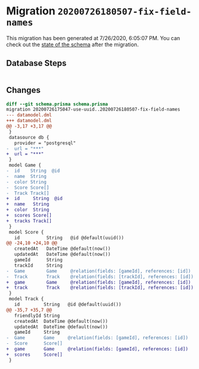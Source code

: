 # Migration `20200726180507-fix-field-names`

This migration has been generated at 7/26/2020, 6:05:07 PM.
You can check out the [state of the schema](./schema.prisma) after the migration.

## Database Steps

```sql

```

## Changes

```diff
diff --git schema.prisma schema.prisma
migration 20200726175047-use-uuid..20200726180507-fix-field-names
--- datamodel.dml
+++ datamodel.dml
@@ -3,17 +3,17 @@
 }
 datasource db {
   provider = "postgresql"
-  url = "***"
+  url = "***"
 }
 model Game {
-  id    String  @id
-  name  String
-  color String
-  Score Score[]
-  Track Track[]
+  id     String  @id
+  name   String
+  color  String
+  scores Score[]
+  tracks Track[]
 }
 model Score {
   id          String   @id @default(uuid())
@@ -24,10 +24,10 @@
   createdAt   DateTime @default(now())
   updatedAt   DateTime @default(now())
   gameId      String
   trackId     String
-  Game        Game     @relation(fields: [gameId], references: [id])
-  Track       Track    @relation(fields: [trackId], references: [id])
+  game        Game     @relation(fields: [gameId], references: [id])
+  track       Track    @relation(fields: [trackId], references: [id])
 }
 model Track {
   id         String   @id @default(uuid())
@@ -35,7 +35,7 @@
   friendlyId String
   createdAt  DateTime @default(now())
   updatedAt  DateTime @default(now())
   gameId     String
-  Game       Game     @relation(fields: [gameId], references: [id])
-  Score      Score[]
+  game       Game     @relation(fields: [gameId], references: [id])
+  scores     Score[]
 }
```
